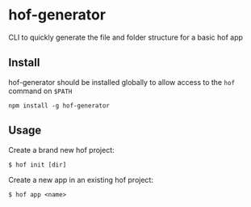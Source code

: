 # hof-generator
CLI to quickly generate the file and folder structure for a basic hof app

## Install

hof-generator should be installed globally to allow access to the `hof` command on `$PATH`

```
npm install -g hof-generator
```

## Usage

Create a brand new hof project:

```
$ hof init [dir]
```

Create a new app in an existing hof project:

```
$ hof app <name>
```
